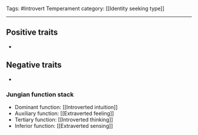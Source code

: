 Tags:  #Introvert
Temperament category: [[Identity seeking type]]

---
## Positive traits
- 

## Negative traits
- 

### Jungian function stack
- Dominant function: [[Introverted intuition]]
- Auxiliary function: [[Extraverted feeling]]
- Tertiary function: [[Introverted thinking]]
- Inferior function: [[Extraverted sensing]]
